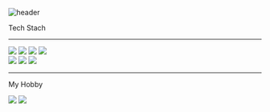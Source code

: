 
<!--
**chan727v/chan727v** is a ✨ _special_ ✨ repository because its `README.md` (this file) appears on your GitHub profile.

Here are some ideas to get you started:

- 🔭 I’m currently working on ...
- 🌱 I’m currently learning ...
- 👯 I’m looking to collaborate on ...
- 🤔 I’m looking for help with ...
- 💬 Ask me about ...
- 📫 How to reach me: ...
- 😄 Pronouns: ...
- ⚡ Fun fact: ...
-->

![header](https://capsule-render.vercel.app/api?type=waving&color=gradient&height=300&section=header&text=My%20_Flexibility&fontSize=90)


<div>
Tech Stach
</div>

<hr />

<img src="https://img.shields.io/badge/Java-F36D00?style=flat-square&logo=Java&logoColor=white"/></a> <img src="https://img.shields.io/badge/JavaScript-F7DF1E?style=flat-square&logo=JavaScript&logoColor=white"/></a> <img src="https://img.shields.io/badge/Spring-6DB33F?style=flat-square&logo=Spring&logoColor=white"/></a> <img src="https://img.shields.io/badge/CSS-1572B6?style=flat-square&logo=CSS3&logoColor=white"/></a>
<br />
<img src="https://img.shields.io/badge/MySQL-4479A1?style=flat-square&logo=MySQL&logoColor=white"/></a> <img src="https://img.shields.io/badge/Bitbucket-0052CC?style=flat-square&logo=Bitbucket&logoColor=white"/></a> <img src="https://img.shields.io/badge/Adobe Photoshop-31A8FF?style=flat-square&logo=Adobe Photoshop&logoColor=white"/></a> 

<hr />

<div>
My Hobby
</div>

<img src="https://img.shields.io/badge/Netflix-E50914?style=flat-square&logo=Netflix&logoColor=white"/></a> <img src="https://img.shields.io/badge/YouTube-FF0000?style=flat-square&logo=YouTube&logoColor=white"/></a>
